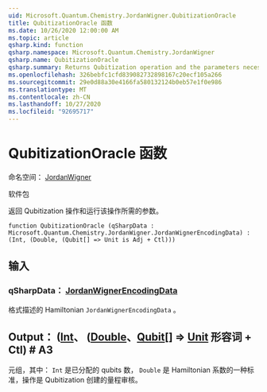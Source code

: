 ```yaml
---
uid: Microsoft.Quantum.Chemistry.JordanWigner.QubitizationOracle
title: QubitizationOracle 函数
ms.date: 10/26/2020 12:00:00 AM
ms.topic: article
qsharp.kind: function
qsharp.namespace: Microsoft.Quantum.Chemistry.JordanWigner
qsharp.name: QubitizationOracle
qsharp.summary: Returns Qubitization operation and the parameters necessary to run it.
ms.openlocfilehash: 326bebfc1cfd839082732898167c20ecf105a266
ms.sourcegitcommit: 29e0d88a30e4166fa580132124b0eb57e1f0e986
ms.translationtype: MT
ms.contentlocale: zh-CN
ms.lasthandoff: 10/27/2020
ms.locfileid: "92695717"
---
```

# <a name="qubitizationoracle-function"></a>QubitizationOracle 函数

命名空间： [JordanWigner](xref:Microsoft.Quantum.Chemistry.JordanWigner)

软件包 [](https://nuget.org/packages/)


返回 Qubitization 操作和运行该操作所需的参数。

```qsharp
function QubitizationOracle (qSharpData : Microsoft.Quantum.Chemistry.JordanWigner.JordanWignerEncodingData) : (Int, (Double, (Qubit[] => Unit is Adj + Ctl)))
```


## <a name="input"></a>输入

### <a name="qsharpdata--jordanwignerencodingdata"></a>qSharpData： [JordanWignerEncodingData](xref:Microsoft.Quantum.Chemistry.JordanWigner.JordanWignerEncodingData)

格式描述的 Hamiltonian `JordanWignerEncodingData` 。



## <a name="output--intdoublequbit--unit-adj--ctl"></a>Output： ([Int](xref:microsoft.quantum.lang-ref.int)、 ([Double](xref:microsoft.quantum.lang-ref.double)、[Qubit](xref:microsoft.quantum.lang-ref.qubit)[] => [Unit](xref:microsoft.quantum.lang-ref.unit) 形容词 + Ctl) # A3

元组，其中： `Int` 是已分配的 qubits 数， `Double` 是 Hamiltonian 系数的一种标准，操作是 Qubitization 创建的量程审核。